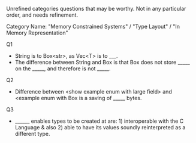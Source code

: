 Unrefined categories questions that may be worthy. Not in any particular order, and needs refinement.

Category Name: "Memory Constrained Systems" / "Type Layout" / "In Memory Representation"

Q1
- String is to Box\<str\>, as Vec\<T\> is to ___.
- The difference between String and Box<str> is that Box<str> does not store _____ on the _____, and therefore is not _____.

Q2
- Difference between \<show example enum with large field\> and <example enum with Box<of that field> is a saving of _____ bytes.

Q3
- ______ enables types to be created at are: 1) interoperable with the C Language & also 2) able to have its values soundly reinterpreted as a different type.
